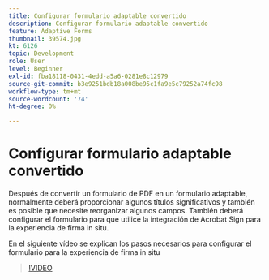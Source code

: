 ```yaml
---
title: Configurar formulario adaptable convertido
description: Configurar formulario adaptable convertido
feature: Adaptive Forms
thumbnail: 39574.jpg
kt: 6126
topic: Development
role: User
level: Beginner
exl-id: fba18118-0431-4edd-a5a6-0281e8c12979
source-git-commit: b3e9251bdb18a008be95c1fa9e5c79252a74fc98
workflow-type: tm+mt
source-wordcount: '74'
ht-degree: 0%

---
```


# Configurar formulario adaptable convertido

Después de convertir un formulario de PDF en un formulario adaptable, normalmente deberá proporcionar algunos títulos significativos y también es posible que necesite reorganizar algunos campos. También deberá configurar el formulario para que utilice la integración de Acrobat Sign para la experiencia de firma in situ.

En el siguiente vídeo se explican los pasos necesarios para configurar el formulario para la experiencia de firma in situ

>[!VIDEO](https://video.tv.adobe.com/v/39574?quality=12&learn=on)
